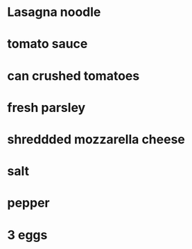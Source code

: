# Lasagna noodle
# tomato sauce
# can crushed tomatoes
# fresh parsley
# shreddded mozzarella cheese
# salt
# pepper
# 3 eggs